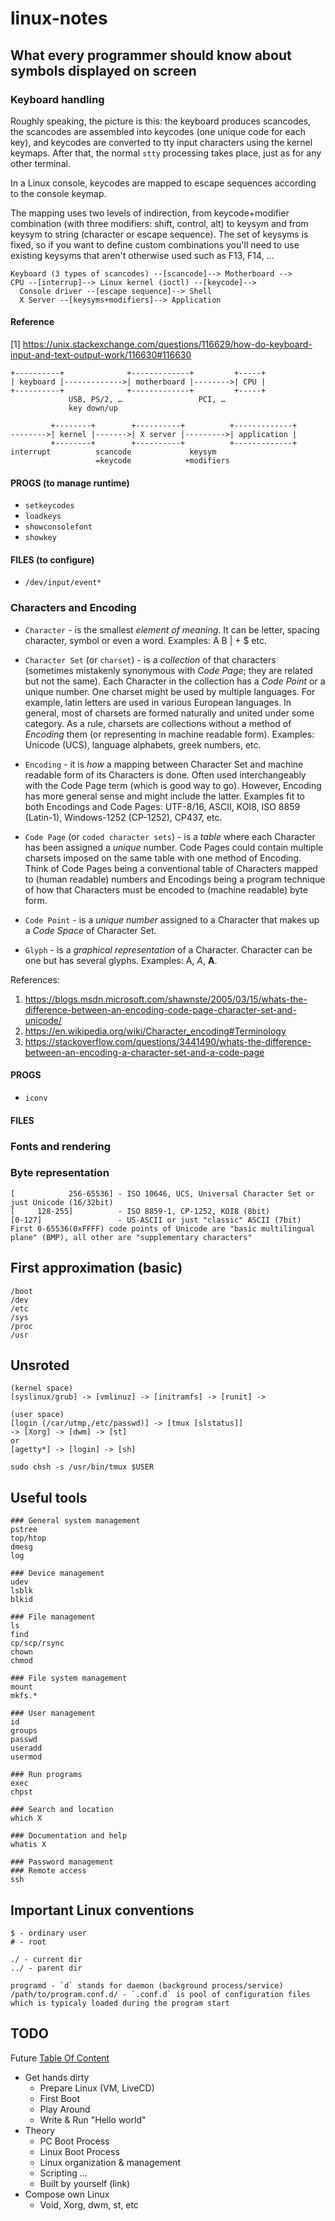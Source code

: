 # linux-notes

## What every programmer should know about symbols displayed on screen

### Keyboard handling
Roughly speaking, the picture is this: the keyboard produces scancodes, the scancodes are assembled into keycodes (one unique code for each key), and keycodes are converted to tty input characters using the kernel keymaps. After that, the normal `stty` processing takes place, just as for any other terminal.

In a Linux console, keycodes are mapped to escape sequences according to the console keymap.

The mapping uses two levels of indirection, from keycode+modifier combination (with three modifiers: shift, control, alt) to keysym and from keysym to string (character or escape sequence). The set of keysyms is fixed, so if you want to define custom combinations you'll need to use existing keysyms that aren't otherwise used such as F13, F14, …
 
```
Keyboard (3 types of scancodes) --[scancode]--> Motherboard --> 
CPU --[interrup]--> Linux kernel (ioctl) --[keycode]-->
  Console driver --[escape sequence]--> Shell  
  X Server --[keysyms+modifiers]--> Application
```
#### Reference
[1] https://unix.stackexchange.com/questions/116629/how-do-keyboard-input-and-text-output-work/116630#116630

```
+----------+              +-------------+         +-----+
| keyboard |------------->| motherboard |-------->| CPU |
+----------+              +-------------+         +-----+
             USB, PS/2, …                 PCI, …
             key down/up

         +--------+        +----------+          +-------------+
-------->| kernel |------->| X server |--------->| application |
         +--------+        +----------+          +-------------+
interrupt          scancode             keysym
                   =keycode            +modifiers
```

#### PROGS (to manage runtime)
* `setkeycodes`
* `loadkeys`
* `showconsolefont`
* `showkey`

#### FILES (to configure)
* `/dev/input/event*`


### Characters and Encoding
* `Character` - is the smallest *element of meaning*. It can be letter, spacing character, symbol or even a word. 
Examples: A B | + $ etc.

* `Character Set` (or `charset`) - is a *collection* of that characters (sometimes mistakenly synonymous with *Code Page*; they are related but not the same). Each Character in the collection has a *Code Point* or a unique number. One charset might be used by multiple languages. For example, latin letters are used in various European languages. In general, most of charsets are formed naturally and united under some category. As a rule, charsets are collections without a method of *Encoding* them (or representing in machine readable form).
Examples: Unicode (UCS), language alphabets, greek numbers, etc.

* `Encoding` -  it is *how* a mapping between Character Set and machine readable form of its Characters is done. Often used interchangeably with the Code Page term (which is good way to go). However, Encoding has more general sense and might include the latter. Examples fit to both Encodings and Code Pages: UTF-8/16, ASCII, KOI8, ISO 8859 (Latin-1), Windows-1252 (CP-1252), CP437, etc. 

* `Code Page` (or `coded character sets`) - is a *table* where each Character has been assigned a *unique* number. Code Pages could contain multiple charsets imposed on the same table with one method of Encoding. Think of Code Pages being a conventional table of Characters mapped to (human readable) numbers and Encodings being a program technique of how that Characters must be encoded to (machine readable) byte form. 

* `Code Point` - is a *unique number* assigned to a Character that makes up a *Code Space* of Character Set.

* `Glyph` - is a *graphical representation* of a Character. Character can be one but has several glyphs. Examples: Α, *Α*, **Α**.

References:
1. https://blogs.msdn.microsoft.com/shawnste/2005/03/15/whats-the-difference-between-an-encoding-code-page-character-set-and-unicode/
1. https://en.wikipedia.org/wiki/Character_encoding#Terminology
1. https://stackoverflow.com/questions/3441490/whats-the-difference-between-an-encoding-a-character-set-and-a-code-page

#### PROGS
* `iconv`

#### FILES

### Fonts and rendering

### Byte representation
```
[            256-65536] - ISO 10646, UCS, Universal Character Set or just Unicode (16/32bit)
[     128-255]          - ISO 8859-1, CP-1252, KOI8 (8bit)
[0-127]                 - US-ASCII or just "classic" ASCII (7bit)
First 0-65536(0xFFFF) code points of Unicode are "basic multilingual plane" (BMP), all other are "supplementary characters"
```

## First approximation (basic)
```
/boot
/dev
/etc
/sys
/proc
/usr
```

## Unsroted
```
(kernel space)
[syslinux/grub] -> [vmlinuz] -> [initramfs] -> [runit] ->

(user space)
[login (/car/utmp,/etc/passwd)] -> [tmux [slstatus]]
-> [Xorg] -> [dwm] -> [st]
or
[agetty*] -> [login] -> [sh]

sudo chsh -s /usr/bin/tmux $USER
```

## Useful tools
```
### General system management
pstree
top/htop
dmesg
log

### Device management
udev
lsblk
blkid

### File management
ls
find
cp/scp/rsync
chown
chmod

### File system management
mount
mkfs.*

### User management
id
groups
passwd
useradd
usermod

### Run programs
exec
chpst

### Search and location
which X

### Documentation and help
whatis X

### Password management
### Remote access
ssh
```

## Important Linux conventions
```
$ - ordinary user
# - root

./ - current dir
../ - parent dir

programd - `d` stands for daemon (background process/service)
/path/to/program.conf.d/ - `.conf.d` is pool of configuration files which is typicaly loaded during the program start
```


## TODO
Future [Table Of Content](url)
* Get hands dirty
    * Prepare Linux (VM, LiveCD)
    * First Boot
    * Play Around
    * Write & Run "Hello world"
* Theory
    * PC Boot Process
    * Linux Boot Process
    * Linux organization & management
    * Scripting
    ...
    * Built by yourself (link)
* Compose own Linux
    * Void, Xorg, dwm, st, etc
